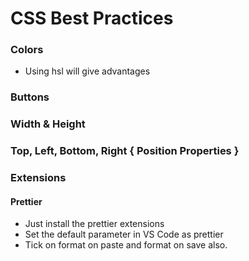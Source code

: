 # CSS Best Practices

### Colors

- Using hsl will give advantages

### Buttons

### Width & Height

### Top, Left, Bottom, Right { Position Properties }

### Extensions

#### Prettier

- Just install the prettier extensions
- Set the default parameter in VS Code as prettier
- Tick on format on paste and format on save also.
